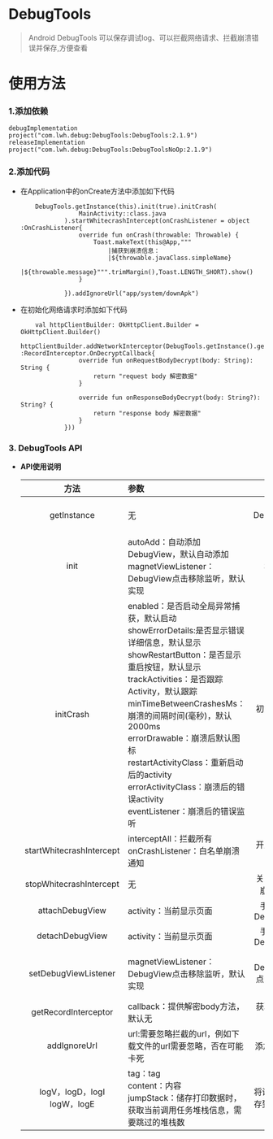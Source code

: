 # DebugTools
> Android DebugTools
> 可以保存调试log、可以拦截网络请求、拦截崩溃错误并保存,方便查看

# 使用方法

### 1.添加依赖
    debugImplementation project("com.lwh.debug:DebugTools:DebugTools:2.1.9")
    releaseImplementation project("com.lwh.debug:DebugTools:DebugToolsNoOp:2.1.9")

### 2.添加代码

* 在Application中的onCreate方法中添加如下代码
    ```
        DebugTools.getInstance(this).init(true).initCrash(
                    MainActivity::class.java
                ).startWhitecrashIntercept(onCrashListener = object :OnCrashListener{
                    override fun onCrash(throwable: Throwable) {
                        Toast.makeText(this@App,"""
                            |捕获到崩溃信息：
                            |${throwable.javaClass.simpleName}
                            |${throwable.message}""".trimMargin(),Toast.LENGTH_SHORT).show()
                    }
        
                }).addIgnoreUrl("app/system/downApk")
    ```
    
* 在初始化网络请求时添加如下代码
    
    ```
        val httpClientBuilder: OkHttpClient.Builder = OkHttpClient.Builder()
        httpClientBuilder.addNetworkInterceptor(DebugTools.getInstance().getRecordInterceptor(object :RecordInterceptor.OnDecryptCallback{
                    override fun onRequestBodyDecrypt(body: String): String {
                        return "request body 解密数据"
                    }

                    override fun onResponseBodyDecrypt(body: String?): String? {
                        return "response body 解密数据"
                    }
                }))
    ```

### 3. DebugTools API

* **API使用说明** 

  |方法|参数|说明|
  |:---:|:---|:---:|
  |getInstance|无|获取DebugTools实例|
  |init|autoAdd：自动添加DebugView，默认自动添加<br>magnetViewListener：DebugView点击移除监听，默认实现|初始化|
  |initCrash|enabled：是否启动全局异常捕获，默认启动<br>showErrorDetails:是否显示错误详细信息，默认显示<br>showRestartButton：是否显示重启按钮，默认显示<br>trackActivities：是否跟踪Activity，默认跟踪<br>minTimeBetweenCrashesMs：崩溃的间隔时间(毫秒)，默认2000ms<br>errorDrawable：崩溃后默认图标<br>restartActivityClass：重新启动后的activity<br>errorActivityClass：崩溃后的错误activity<br>eventListener：崩溃后的错误监听|初始化异常捕获|
  |startWhitecrashIntercept|interceptAll：拦截所有<br>onCrashListener：白名单崩溃通知|开启白名单拦截|
  |stopWhitecrashIntercept|无|关闭白名单崩溃拦截|
  |attachDebugView|activity：当前显示页面|手动添加DebugView|
  |detachDebugView|activity：当前显示页面|手动移除DebugView|
  |setDebugViewListener|magnetViewListener：DebugView点击移除监听，默认实现|设置DebugView点击移除监听|
  |getRecordInterceptor|callback：提供解密body方法，默认无|获取网络拦截器|
  |addIgnoreUrl|url:需要忽略拦截的url，例如下载文件的url需要忽略，否在可能卡死|添加忽略url|
  |logV，logD，logI<br>logW，logE|tag：tag<br>content：内容<br>jumpStack：储存打印数据时，获取当前调用任务堆栈信息，需要跳过的堆栈数|将调试log保存到log列表|
